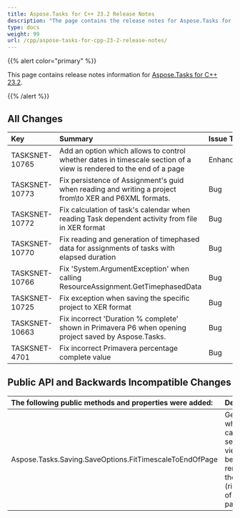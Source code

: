 ```yaml
---
title: Aspose.Tasks for C++ 23.2 Release Notes
description: "The page contains the release notes for Aspose.Tasks for C++ 23.2."
type: docs
weight: 99
url: /cpp/aspose-tasks-for-cpp-23-2-release-notes/
---
```


{{% alert color="primary" %}} 

This page contains release notes information for [Aspose.Tasks for C++ 23.2](https://downloads.aspose.com/tasks/cpp/new-releases/aspose.tasks-for-c---23.2/).

{{% /alert %}}
## **All Changes**
|**Key**|**Summary**|**Issue Type**|
| :- | :- | :- |
| TASKSNET-10765 | Add an option which allows to control whether dates in timescale section of a view is rendered to the end of a page | Enhancement |
| TASKSNET-10773 | Fix persistence of Assignment's guid when reading and writing a project from\to XER and P6XML formats. | Bug |
| TASKSNET-10772 | Fix calculation of task's calendar when reading Task dependent activity from file in XER format | Bug |
| TASKSNET-10770 | Fix reading and generation of timephased data for assignments of tasks with elapsed duration | Bug |
| TASKSNET-10766 | Fix 'System.ArgumentException' when calling ResourceAssignment.GetTimephasedData | Bug |
| TASKSNET-10725 | Fix exception when saving the specific project to XER format | Bug |
| TASKSNET-10663 | Fix incorrect 'Duration % complete' shown in Primavera P6 when opening project saved by Aspose.Tasks. | Bug |
| TASKSNET-4701 | Fix incorrect Primavera percentage complete value | Bug |

## **Public API and Backwards Incompatible Changes**
|**The following public methods and properties were added:**|**Description**|
| :- | :- |
| Aspose.Tasks.Saving.SaveOptions.FitTimescaleToEndOfPage | Gets or sets whether a calendar section of a view should be rendered to the end (right side) of the last page. |